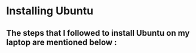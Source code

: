 # Installing Ubuntu
## The steps that I followed to install Ubuntu on my laptop are mentioned below :

###
